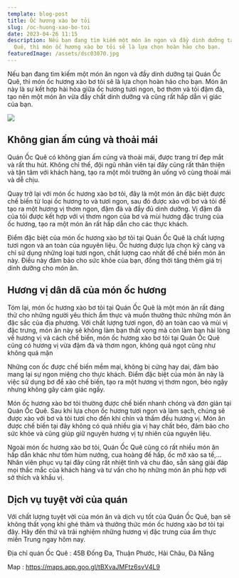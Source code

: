 ```yaml
---
template: blog-post
title: Ốc hương xào bơ tỏi
slug: /oc-huong-xao-bo-toi
date: 2023-04-26 11:15
description: Nếu bạn đang tìm kiếm một món ăn ngon và đầy dinh dưỡng tại Quán Ốc
  Quê, thì món ốc hương xào bơ tỏi sẽ là lựa chọn hoàn hảo cho bạn.
featuredImage: /assets/dsc03070.jpg
---
```

Nếu bạn đang tìm kiếm một món ăn ngon và đầy dinh dưỡng tại Quán Ốc Quê, thì món ốc hương xào bơ tỏi sẽ là lựa chọn hoàn hảo cho bạn. Món ăn này là sự kết hợp hài hòa giữa ốc hương tươi ngon, bơ thơm và tỏi đậm đà, tạo nên một món ăn vừa đầy chất dinh dưỡng và cũng rất hấp dẫn vị giác của bạn.

![](/assets/dsc03070.jpg)

## Không gian ấm cúng và thoải mái

Quán Ốc Quê có không gian ấm cúng và thoải mái, được trang trí đẹp mắt và rất thu hút. Không chỉ thế, đội ngũ nhân viên tại đây cũng rất thân thiện và tận tâm với khách hàng, tạo ra một môi trường ăn uống vô cùng thoải mái và dễ chịu.

Quay trở lại với món ốc hương xào bơ tỏi, đây là một món ăn đặc biệt được chế biến từ loại ốc hương to và tươi ngon, sau đó được xào với bơ và tỏi để tạo ra một hương vị thơm ngon, đậm đà và đầy đủ dinh dưỡng. Vị đậm đà của tỏi được kết hợp với vị thơm ngon của bơ và mùi hương đặc trưng của ốc hương, tạo ra một món ăn rất hấp dẫn cho các thực khách.

Điểm đặc biệt của món ốc hương xào bơ tỏi tại Quán Ốc Quê là chất lượng tươi ngon và an toàn của nguyên liệu. Ốc hương được lựa chọn kỹ càng và chỉ sử dụng những loại tươi ngon, chất lượng cao nhất để chế biến món ăn này. Điều này đảm bảo cho sức khỏe của bạn, đồng thời tăng thêm giá trị dinh dưỡng cho món ăn.

## H﻿ương vị dân dã của món ốc hương

Tóm lại, món ốc hương xào bơ tỏi tại Quán Ốc Quê là một món ăn rất đáng thử cho những người yêu thích ẩm thực và muốn thưởng thức những món ăn đặc sắc của địa phương. Với chất lượng tươi ngon, độ an toàn cao và mùi vị đặc trưng, món ăn này sẽ không làm bạn thất vọng mà còn làm bạn hài lòng về hương vị và cách chế biến, món ốc hương xào bơ tỏi tại Quán Ốc Quê cũng có hương vị vừa đậm đà và thơm ngon, không quá ngọt cũng như không quá mặn

Những con ốc được chế biến mềm mại, không bị cứng hay dai, đảm bảo mang lại sự ngon miệng cho thực khách. Điểm đặc biệt của món ăn này là việc sử dụng bơ để xào chế biến, tạo ra một hương vị thơm ngon, béo ngậy nhưng không gây cảm giác ngấy.

Món ốc hương xào bơ tỏi thường được chế biến nhanh chóng và đơn giản tại Quán Ốc Quê. Sau khi lựa chọn ốc hương tươi ngon và làm sạch, chúng sẽ được xào với bơ và tỏi tươi cho đến khi chín và thấm đều hương vị. Món ăn được chế biến tại đây không có quá nhiều gia vị hay chất béo, đảm bảo cho sức khỏe và cũng giúp giữ nguyên hương vị tự nhiên của nguyên liệu.

Ngoài món ốc hương xào bơ tỏi, Quán Ốc Quê cũng có rất nhiều món ăn hấp dẫn khác như tôm hùm nướng, cua hoàng đế hấp, ốc mỡ xào sa tế,... Nhân viên phục vụ tại đây cũng rất nhiệt tình và chu đáo, sẵn sàng giải đáp mọi thắc mắc của khách hàng và tư vấn cho họ những món ăn phù hợp với sở thích và khẩu vị.

## Dịch vụ tuyệt vời của quán

Với chất lượng tuyệt vời của món ăn và dịch vụ tốt của Quán Ốc Quê, bạn sẽ không thất vọng khi ghé thăm và thưởng thức món ốc hương xào bơ tỏi tại đây. Hãy đến thử và trải nghiệm những hương vị đặc trưng của ẩm thực miền Trung ngay hôm nay.

Địa chỉ quán Ốc Quê : 45B Đống Đa, Thuận Phước, Hải Châu, Đà Nẵng

M﻿ap : https://maps.app.goo.gl/tBXvaJMFtz6svV4L9
